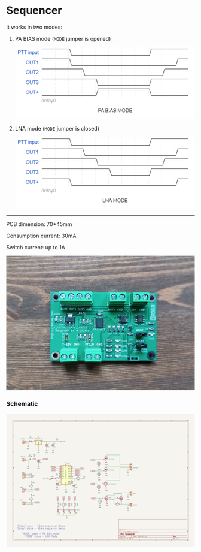 # Sequencer

It works in two modes:

1. PA BIAS mode (`MODE` jumper is opened)

   ![pa_bias_mode_dia](docs/pa_bias_mode_dia.png)

2. LNA mode (`MODE` jumper is closed)

   ![lna_mode_dia](docs/lna_mode_dia.png)



--------------------------------------------------------------
PCB dimension: 70*45mm

Consumption current: 30mA

Switch current: up to 1A

![1](pics/1.jpg)



### Schematic

![seq_schema](KiCad/seq_v003f4/seq_schema.jpg)
